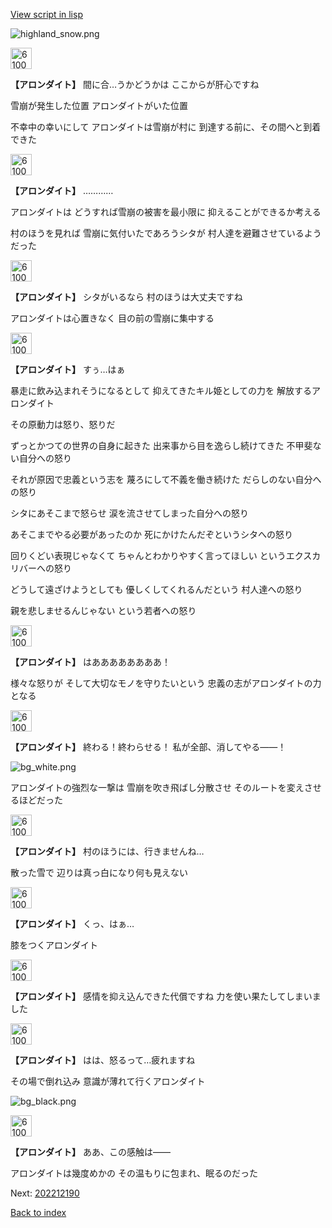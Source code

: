 [View script in lisp](../scripts/202212183.txt)

![highland_snow.png](../images/backgrounds/highland_snow.png)

<img src="../images/units/6100711.png" alt="6100711.png" height="34"/>

**【アロンダイト】**
間に合…うかどうかは
ここからが肝心ですね

雪崩が発生した位置
アロンダイトがいた位置

不幸中の幸いにして
アロンダイトは雪崩が村に
到達する前に、その間へと到着できた

<img src="../images/units/6100711.png" alt="6100711.png" height="34"/>

**【アロンダイト】**
…………

アロンダイトは
どうすれば雪崩の被害を最小限に
抑えることができるか考える

村のほうを見れば
雪崩に気付いたであろうシタが
村人達を避難させているようだった

<img src="../images/units/6100711.png" alt="6100711.png" height="34"/>

**【アロンダイト】**
シタがいるなら
村のほうは大丈夫ですね

アロンダイトは心置きなく
目の前の雪崩に集中する

<img src="../images/units/6100711.png" alt="6100711.png" height="34"/>

**【アロンダイト】**
すぅ…はぁ

暴走に飲み込まれそうになるとして
抑えてきたキル姫としての力を
解放するアロンダイト

その原動力は怒り、怒りだ

ずっとかつての世界の自身に起きた
出来事から目を逸らし続けてきた
不甲斐ない自分への怒り

それが原因で忠義という志を
蔑ろにして不義を働き続けた
だらしのない自分への怒り

シタにあそこまで怒らせ
涙を流させてしまった自分への怒り

あそこまでやる必要があったのか
死にかけたんだぞというシタへの怒り

回りくどい表現じゃなくて
ちゃんとわかりやすく言ってほしい
というエクスカリバーへの怒り

どうして遠ざけようとしても
優しくしてくれるんだという
村人達への怒り

親を悲しませるんじゃない
という若者への怒り

<img src="../images/units/6100711.png" alt="6100711.png" height="34"/>

**【アロンダイト】**
はああああああああ！

様々な怒りが
そして大切なモノを守りたいという
忠義の志がアロンダイトの力となる

<img src="../images/units/6100711.png" alt="6100711.png" height="34"/>

**【アロンダイト】**
終わる！終わらせる！
私が全部、消してやる――！

![bg_white.png](../images/backgrounds/bg_white.png)

アロンダイトの強烈な一撃は
雪崩を吹き飛ばし分散させ
そのルートを変えさせるほどだった

<img src="../images/units/6100711.png" alt="6100711.png" height="34"/>

**【アロンダイト】**
村のほうには、行きませんね…

散った雪で
辺りは真っ白になり何も見えない

<img src="../images/units/6100711.png" alt="6100711.png" height="34"/>

**【アロンダイト】**
くっ、はぁ…

膝をつくアロンダイト

<img src="../images/units/6100711.png" alt="6100711.png" height="34"/>

**【アロンダイト】**
感情を抑え込んできた代償ですね
力を使い果たしてしまいました

<img src="../images/units/6100711.png" alt="6100711.png" height="34"/>

**【アロンダイト】**
はは、怒るって…疲れますね

その場で倒れ込み
意識が薄れて行くアロンダイト

![bg_black.png](../images/backgrounds/bg_black.png)

<img src="../images/units/6100711.png" alt="6100711.png" height="34"/>

**【アロンダイト】**
ああ、この感触は――

アロンダイトは幾度めかの
その温もりに包まれ、眠るのだった


Next: [202212190](202212190.md)

[Back to index](index.md)
